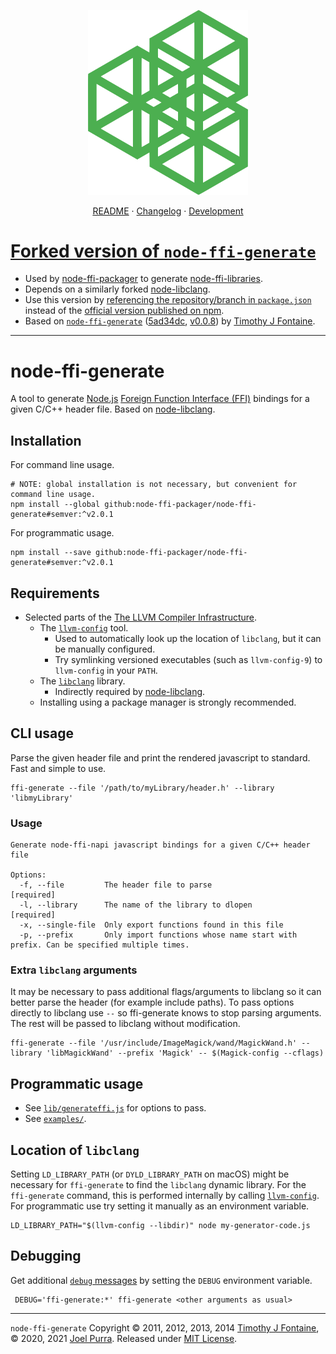 <p align="center">
  <a href="https://github.com/node-ffi-packager"><img src="https://raw.githubusercontent.com/node-ffi-packager/resources/master/logotype/node-ffi-packager.svg?sanitize=true" alt="node-ffi-packager logotype, impossible cubes in green" width="256" border="0" /></a>
</p>

<p align="center">
  <a href="https://github.com/node-ffi-packager/node-ffi-generate">README</a> &middot; <a href="./CHANGELOG.md">Changelog</a> &middot; <a href="./DEVELOP.md">Development</a>
</p>

# [Forked version of `node-ffi-generate`](https://github.com/node-ffi-packager/node-ffi-generate)

- Used by [node-ffi-packager](https://github.com/node-ffi-packager) to generate [node-ffi-libraries](https://github.com/node-ffi-libraries).
- Depends on a similarly forked [node-libclang](https://github.com/node-ffi-packager/node-libclang).
- Use this version by [referencing the repository/branch in `package.json`](https://docs.npmjs.com/configuring-npm/package-json.html#github-urls) instead of the [official version published on npm](https://www.npmjs.com/package/ffi-generate).
- Based on [`node-ffi-generate`](https://github.com/tjfontaine/node-ffi-generate) ([5ad34dc](https://github.com/tjfontaine/node-ffi-generate/commit/5ad34dc69befbd59601c507c90571b1662e0e66d), [v0.0.8](https://github.com/tjfontaine/node-ffi-generate/releases/tag/v0.0.8)) by [Timothy J Fontaine](https://github.com/tjfontaine).

---

# node-ffi-generate

A tool to generate [Node.js](https://nodejs.org/en/) [Foreign Function Interface (FFI)](https://en.wikipedia.org/wiki/Foreign_function_interface) bindings for a given C/C++ header file. Based on [node-libclang](https://github.com/node-ffi-packager/node-libclang).

## Installation

For command line usage.

```shell
# NOTE: global installation is not necessary, but convenient for command line usage.
npm install --global github:node-ffi-packager/node-ffi-generate#semver:^v2.0.1
```

For programmatic usage.

```shell
npm install --save github:node-ffi-packager/node-ffi-generate#semver:^v2.0.1
```

## Requirements

- Selected parts of the [The LLVM Compiler Infrastructure](https://llvm.org/).
  - The [`llvm-config`](https://llvm.org/) tool.
    - Used to automatically look up the location of `libclang`, but it can be manually configured.
    - Try symlinking versioned executables (such as `llvm-config-9`) to `llvm-config` in your `PATH`.
  - The [`libclang`](https://clang.llvm.org/) library.
    - Indirectly required by [node-libclang](https://github.com/node-ffi-packager/node-libclang).
  - Installing using a package manager is strongly recommended.

## CLI usage

Parse the given header file and print the rendered javascript to standard. Fast and simple to use.

```shell
ffi-generate --file '/path/to/myLibrary/header.h' --library 'libmyLibrary'
```

### Usage

```text
Generate node-ffi-napi javascript bindings for a given C/C++ header file

Options:
  -f, --file         The header file to parse                                                              [required]
  -l, --library      The name of the library to dlopen                                                     [required]
  -x, --single-file  Only export functions found in this file
  -p, --prefix       Only import functions whose name start with prefix. Can be specified multiple times.
```

### Extra `libclang` arguments

It may be necessary to pass additional flags/arguments to libclang so it can better parse the header (for example include paths). To pass options directly to libclang use `--` so ffi-generate knows to stop parsing arguments. The rest will be passed to libclang without modification.

```shell
ffi-generate --file '/usr/include/ImageMagick/wand/MagickWand.h' --library 'libMagickWand' --prefix 'Magick' -- $(Magick-config --cflags)
```

## Programmatic usage

- See [`lib/generateffi.js`](./lib/generateffi.js) for options to pass.
- See [`examples/`](./examples/).

## Location of `libclang`

Setting `LD_LIBRARY_PATH` (or `DYLD_LIBRARY_PATH` on macOS) might be necessary for `ffi-generate` to find the `libclang` dynamic library. For the `ffi-generate` command, this is performed internally by calling [`llvm-config`](https://llvm.org/docs/CommandGuide/llvm-config.html). For programmatic use try setting it manually as an environment variable.

```shell
LD_LIBRARY_PATH="$(llvm-config --libdir)" node my-generator-code.js
```

## Debugging

Get additional [`debug` messages](https://github.com/visionmedia/debug) by setting the `DEBUG` environment variable.

```shell
 DEBUG='ffi-generate:*' ffi-generate <other arguments as usual>
```

---

`node-ffi-generate` Copyright &copy; 2011, 2012, 2013, 2014 [Timothy J Fontaine](https://github.com/tjfontaine), &copy; 2020, 2021 [Joel Purra](https://joelpurra.com/). Released under [MIT License](https://opensource.org/licenses/MIT).
